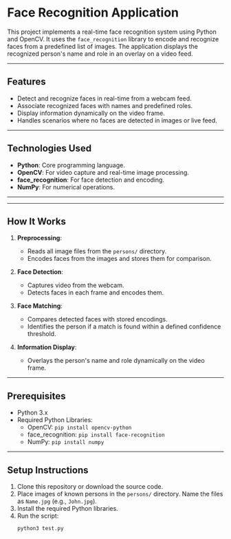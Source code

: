 # Face Recognition Application

This project implements a real-time face recognition system using Python and OpenCV. It uses the `face_recognition` library to encode and recognize faces from a predefined list of images. The application displays the recognized person's name and role in an overlay on a video feed.

---

## Features

- Detect and recognize faces in real-time from a webcam feed.
- Associate recognized faces with names and predefined roles.
- Display information dynamically on the video frame.
- Handles scenarios where no faces are detected in images or live feed.

---

## Technologies Used

- **Python**: Core programming language.
- **OpenCV**: For video capture and real-time image processing.
- **face_recognition**: For face detection and encoding.
- **NumPy**: For numerical operations.

---


---

## How It Works

1. **Preprocessing**:
   - Reads all image files from the `persons/` directory.
   - Encodes faces from the images and stores them for comparison.

2. **Face Detection**:
   - Captures video from the webcam.
   - Detects faces in each frame and encodes them.

3. **Face Matching**:
   - Compares detected faces with stored encodings.
   - Identifies the person if a match is found within a defined confidence threshold.

4. **Information Display**:
   - Overlays the person's name and role dynamically on the video frame.

---

## Prerequisites

- Python 3.x
- Required Python Libraries:
  - OpenCV: `pip install opencv-python`
  - face_recognition: `pip install face-recognition`
  - NumPy: `pip install numpy`

---

## Setup Instructions

1. Clone this repository or download the source code.
2. Place images of known persons in the `persons/` directory. Name the files as `Name.jpg` (e.g., `John.jpg`).
3. Install the required Python libraries.
4. Run the script:
   ```bash
   python3 test.py


